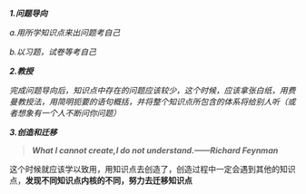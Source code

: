 ***1.问题导向***

*a.用所学知识点来出问题考自己*

*b.以习题，试卷等考自己*

***2.教授***

*完成问题导向后，知识点中存在的问题应该较少，这个时候，应该拿张白纸，用费曼教授法，用简明扼要的语句概括，并将整个知识点所包含的体系将给别人听（或者想象有一个人不断问你问题）*

***3.创造和迁移***

>***What I cannot create,I do not understand.——Richard Feynman***

这个时候就应该学以致用，用知识点去创造了，创造过程中一定会遇到其他的知识点，**发现不同知识点内核的不同，努力去迁移知识点**
